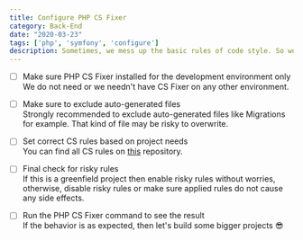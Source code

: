 ```yaml
---
title: Configure PHP CS Fixer
category: Back-End
date: "2020-03-23"
tags: ['php', 'symfony', 'configure']
description: Sometimes, we mess up the basic rules of code style. So we need a friend to cover our back! With PHP we are using PHP CS Fixer and to configure it we follow the steps below.
---
```


- [ ] Make sure PHP CS Fixer installed for the development environment only  
We do not need or we needn't have CS Fixer on any other environment.

- [ ] Make sure to exclude auto-generated files  
Strongly recommended to exclude auto-generated files like Migrations for example. That kind of file may be risky to overwrite.

- [ ] Set correct CS rules based on project needs  
You can find all CS rules on [this](https://mlocati.github.io/php-cs-fixer-configurator) repository.

- [ ] Final check for risky rules  
If this is a greenfield project then enable risky rules without worries, otherwise, disable risky rules or make sure applied rules do not cause any side effects.

- [ ] Run the PHP CS Fixer command to see the result  
If the behavior is as expected, then let's build some bigger projects 😎
